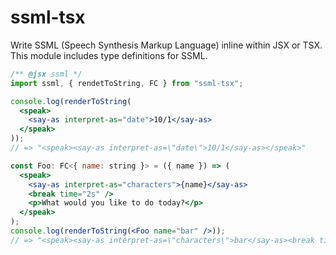 # ssml-tsx

Write SSML (Speech Synthesis Markup Language) inline within JSX or TSX.
This module includes type definitions for SSML.

```jsx
/** @jsx ssml */
import ssml, { rendetToString, FC } from "ssml-tsx";

console.log(renderToString(
  <speak>
    <say-as interpret-as="date">10/1</say-as>
  </speak>
));
// => "<speak><say-as interpret-as=\"date\">10/1</say-as></speak>"

const Foo: FC<{ name: string }> = ({ name }) => (
  <speak>
    <say-as interpret-as="characters">{name}</say-as>
    <break time="2s" />
    <p>What would you like to do today?</p>
  </speak>
);
console.log(renderToString(<Foo name="bar" />));
// => "<speak><say-as interpret-as=\"characters\">bar</say-as><break time=\"2s"/><p>What would you like to do today?</p></speak>"
```
